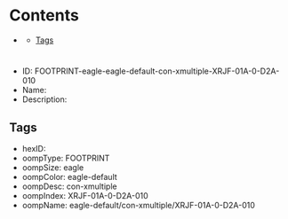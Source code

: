 



Contents
========

* [](#)
	* [Tags](#tags)

# 

- ID: FOOTPRINT-eagle-eagle-default-con-xmultiple-XRJF-01A-0-D2A-010
- Name: 
- Description: 

## Tags

- hexID: 
- oompType: FOOTPRINT
- oompSize: eagle
- oompColor: eagle-default
- oompDesc: con-xmultiple
- oompIndex: XRJF-01A-0-D2A-010
- oompName: eagle-default/con-xmultiple/XRJF-01A-0-D2A-010
